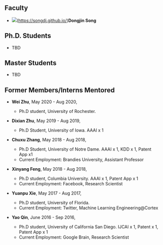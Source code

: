 
## **Faculty**
* ![](avatar.png=50x)(https://songdj.github.io/)**Dongjin Song**

## **Ph.D. Students**

* TBD

## **Master Students**

* TBD

## **Former Members/Interns Mentored**

* **Wei Zhu**, May 2020 - Aug 2020,
  - Ph.D student, University of Rochester.

* **Dixian Zhu**, May 2019 - Aug 2019,
  - Ph.D Student, University of Iowa. AAAI x 1

* **Chuxu Zhang**, May 2018 - Aug 2018,
  - Ph.D Student, University of Notre Dame. AAAI x 1, KDD x 1, Patent App x1
  - Current Employment: Brandies University, Assistant Professor

* **Xinyang Feng**, May 2018 - Aug 2018,
  - Ph.D student, Columbia University. AAAI x 1, Patent App x 1
  - Current Employment: Facebook, Research Scientist

* **Yuanpu Xie**, May 2017 - Aug 2017,
  - Ph.D student, University of Florida.
  - Current Employment: Twitter, Machine Learning Engineering@Cortex

* **Yao Qin**, June 2016 - Sep 2016,
  - Ph.D student, University of California San Diego. IJCAI x 1, Patent x 1, Patent App x 1
  - Current Employment: Google Brain, Research Scientist
